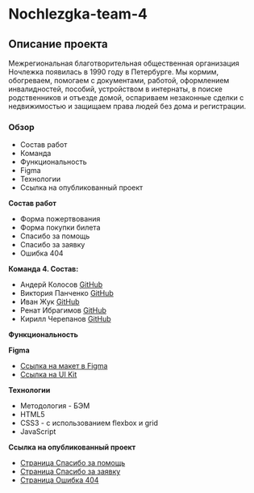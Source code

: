 # Nochlezgka-team-4

## Описание проекта
Межрегиональная благотворительная общественная организация Ночлежка появилась в 1990 году в Петербурге. Мы кормим, обогреваем, помогаем с документами, работой, оформлением инвалидностей, пособий, устройством в интернаты, в поиске родственников и отъезде домой, оспариваем незаконные сделки с недвижимостью и защищаем права людей без дома и регистрации.

### Обзор
* Состав работ
* Команда
* Функциональность
* Figma
* Технологии
* Ссылка на опубликованный проект

**Состав работ**

* Форма пожертвования
* Форма покупки билета
* Спасибо за помощь
* Спасибо за заявку
* Ошибка 404

**Команда 4. Состав:**

* Андерй Колосов [GitHub](https://github.com/AndreiKolosov)
* Виктория Панченко [GitHub](https://github.com/VictoriaPanchenko)
* Иван Жук [GitHub](https://github.com/Zhukek)
* Ренат Ибрагимов [GitHub](https://github.com/SmthOfValue)
* Кирилл Черепанов [GitHub](https://github.com/insomniac-bear)

**Функциональность**

**Figma**

* [Ссылка на макет в Figma](https://www.figma.com/file/wtZiQ7jPbSmsd5ryOAj2XC/Web%2B_Hedonism-Fest?node-id=0%3A1)
* [Ссылка на UI Kit](https://www.figma.com/file/ng6teSjV2QI0InmBNCJH94/%D0%9D%D0%BE%D1%87%D0%BB%D0%B5%D0%B6%D0%BA%D0%B0-(Polished)?node-id=1028%3A5288)


**Технологии**

* Методология - БЭМ
* HTML5
* CSS3 - с использованием flexbox и grid
* JavaScript

**Ссылка на опубликованный проект**
* [Страница Спасибо за помощь](https://victoriapanchenko.github.io/nochlezhka/message-help.html)
* [Страница Спасибо за заявку](https://victoriapanchenko.github.io/nochlezhka/message-bid.html)
* [Страница Ошибка 404](https://victoriapanchenko.github.io/nochlezhka/message-error.html)
